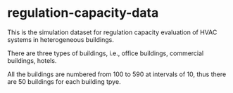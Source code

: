 # regulation-capacity-data

This is the simulation dataset for regulation capacity evaluation of HVAC systems in heterogeneous buildings.

There are three types of buildings, i.e., office buildings, commercial buildings, hotels.

All the buildings are numbered from 100 to 590 at intervals of 10, thus there are 50 buildings for each building tpye.

